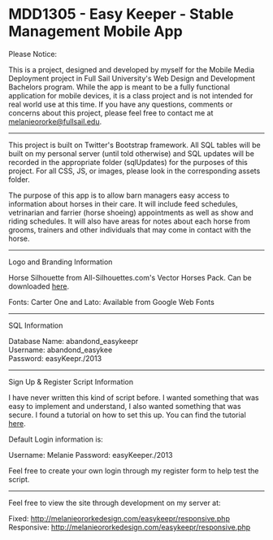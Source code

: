 MDD1305 - Easy Keeper - Stable Management Mobile App
====================================================

Please Notice:

This is a project, designed and developed by myself for the Mobile Media Deployment project in Full Sail University's Web
Design and Development Bachelors program. While the app is meant to be a fully functional application for mobile devices, it
is a class project and is not intended for real world use at this time. If you have any questions, comments or concerns 
about this project, please feel free to contact me at <a href="mailto:melanieororke@fullsail.edu">melanieororke@fullsail.edu</a>.

-----------------------------------------------------------------

This project is built on Twitter's Bootstrap framework. All SQL tables will be built on my personal server (until told otherwise)
and SQL updates will be recorded in the appropriate folder (sqlUpdates) for the purposes of this project. For all CSS, JS, or images, please look in the corresponding assets folder.

The purpose of this app is to allow barn managers easy access to information about horses in their care. It will include 
feed schedules, vetrinarian and farrier (horse shoeing) appointments as well as show and riding schedules. It will also
have areas for notes about each horse from grooms, trainers and other individuals that may come in contact with the horse.

------------------------------------------------------------------

Logo and Branding Information

Horse Silhouette from All-Silhouettes.com's Vector Horses Pack. Can be downloaded <a href="http://all-silhouettes.com/vector-horses/" target="blank">here</a>.

Fonts: Carter One and Lato: Available from Google Web Fonts

------------------------------------------------------------------

SQL Information

Database Name: abandond_easykeepr<br/>
Username: abandond_easykee<br/>
Password: easyKeepr./2013<br/>

------------------------------------------------------------------

Sign Up & Register Script Information

I have never written this kind of script before. I wanted something that was easy to implement
and understand, I also wanted something that was secure. I found a tutorial on how to set this up.
You can find the tutorial <a href="http://forum.codecall.net/topic/69771-creating-a-simple-yet-secured-loginregistration-with-php5/">here</a>.

Default Login information is:

Username: Melanie
Password: easyKeeper./2013

Feel free to create your own login through my register form to help
test the script.

------------------------------------------------------------------

Feel free to view the site through development on my server at:

Fixed: <a href="http://melanieororkedesign.com/easykeepr/">http://melanieororkedesign.com/easykeepr/responsive.php</a><br/>
Responsive: <a href="http://melanieororkedesign.com/easykeepr/responsive.php">
http://melanieororkedesign.com/easykeepr/responsive.php</a>
